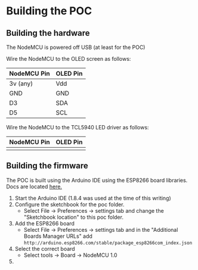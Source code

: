 Building the POC
================

Building the hardware
---------------------
The NodeMCU is powered off USB (at least for the POC)

Wire the NodeMCU to the OLED screen as follows:

| NodeMCU Pin | OLED Pin |
|-------------|----------|
| 3v (any)    | Vdd      |
| GND         | GND      |
| D3          | SDA      |
| D5          | SCL      |

Wire the NodeMCU to the TCL5940 LED driver as follows:

| NodeMCU Pin | OLED Pin |
|-------------|----------|
|             |          |

Building the firmware
---------------------
The POC is built using the Arduino IDE using the ESP8266 board libraries.
Docs are located [here.](https://arduino-esp8266.readthedocs.io/en/latest/)

1. Start the Arduino IDE (1.8.4 was used at the time of this writing)
1. Configure the sketchbook for the poc folder. 
    * Select File -> Preferences -> settings tab and change the "Sketchbook 
    location" to this poc folder.
1. Add the ESP8266 board
    * Select File -> Preferences -> settings tab and in the "Additional Boards
    Manager URLs" add 
    `http://arduino.esp8266.com/stable/package_esp8266com_index.json`
1. Select the correct board
    * Select tools -> Board -> NodeMCU 1.0
1. 
